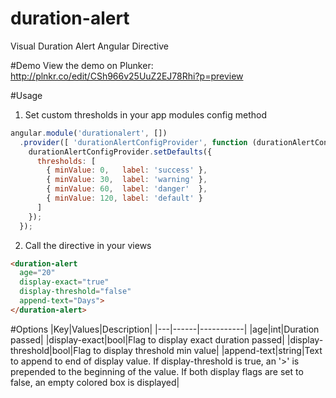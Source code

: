 duration-alert
==============

Visual Duration Alert Angular Directive

#Demo
View the demo on Plunker: http://plnkr.co/edit/CSh966v25UuZ2EJ78Rhi?p=preview

#Usage
1. Set custom thresholds in your app modules config method
```javascript
angular.module('durationalert', [])
  .provider([ 'durationAlertConfigProvider', function (durationAlertConfigProvider) {
    durationAlertConfigProvider.setDefaults({
      thresholds: [
        { minValue: 0,   label: 'success' },
        { minValue: 30,  label: 'warning' },
        { minValue: 60,  label: 'danger'  },
        { minValue: 120, label: 'default' }
      ]
    });
  });
```

2. Call the directive in your views
```html
<duration-alert 
  age="20"
  display-exact="true"
  display-threshold="false"
  append-text="Days">
</duration-alert>
```

#Options
|Key|Values|Description|
|---|------|-----------|
|age|int|Duration passed|
|display-exact|bool|Flag to display exact duration passed|
|display-threshold|bool|Flag to display threshold min value|
|append-text|string|Text to append to end of display value. If display-threshold is true, an '>' is prepended to the beginning of the value. If both display flags are set to false, an empty colored box is displayed|
